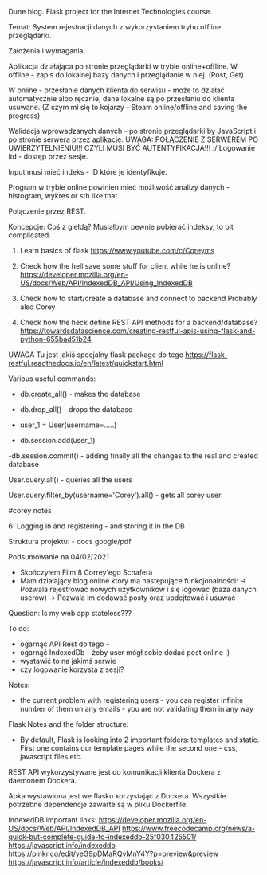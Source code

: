 Dune blog. Flask project for the Internet Technologies course.

Temat:
System rejestracji danych z wykorzystaniem trybu offline przeglądarki.

Założenia i wymagania:

Aplikacja działająca po stronie przeglądarki w trybie online+offline.
W offline - zapis do lokalnej bazy danych i przeglądanie w niej.
(Post, Get)

W online - przesłanie danych klienta do serwisu - może to działać automatycznie albo ręcznie, dane lokalne są po przesłaniu do klienta usuwane.
(Z czym mi się to kojarzy - Steam online/offline and saving the progress)

Walidacja wprowadzanych danych - po stronie przeglądarki by JavaScript i po stronie serwera przez aplikację.
UWAGA: POŁĄCZENIE Z SERWEREM PO UWIERZYTELNIENIU!!!
CZYLI MUSI BYĆ AUTENTYFIKACJA!!! :/
Logowanie itd - dostęp przez sesje.

Input musi mieć indeks - ID które je identyfikuje.

Program w trybie online powinien mieć możliwość analizy danych - histogram, wykres or sth like that.

Połączenie przez REST.


Koncepcje:
Coś z giełdą? Musiałbym pewnie pobierać indeksy, to bit complicated.


1. Learn basics of flask
https://www.youtube.com/c/Coreyms

2. Check how the hell save some stuff for client while he is online?
https://developer.mozilla.org/en-US/docs/Web/API/IndexedDB_API/Using_IndexedDB

3. Check how to start/create a database and connect to backend
Probably also Corey

4. Check how the heck define REST API methods for a backend/database?
https://towardsdatascience.com/creating-restful-apis-using-flask-and-python-655bad51b24

UWAGA
Tu jest jakiś specjalny flask package do tego
https://flask-restful.readthedocs.io/en/latest/quickstart.html

Various useful commands:
- db.create_all() - makes the database

- db.drop_all() - drops the database

- user_1 = User(username=.....)

- db.session.add(user_1)

-db.session.commit() - adding finally all the changes to the real and created database

User.query.all() - queries all the users

User.query.filter_by(username='Corey').all() - gets all corey user


#corey notes


6: Logging in and registering - and storing it in the DB


Struktura projektu: - docs google/pdf

Podsumowanie na 04/02/2021
- Skończyłem Film 8 Correy'ego Schafera
- Mam działający blog online który ma następujące funkcjonalności:
-> Pozwala rejestrować nowych użytkowników i się logować (baza danych userów)
-> Pozwala im dodawać posty oraz updejtować i usuwać

Question: Is my web app stateless???

To do:
- ogarnąć API Rest do tego -
- ogarnąć IndexedDb - żeby user mógł sobie dodać post online :)
- wystawić to na jakimś serwie
- czy logowanie korzysta z sesji?


Notes:
- the current problem with registering users - you can register infinite number of them on any emails - you are not validating them in any way

Flask Notes and the folder structure:
- By default, Flask is looking into 2 important folders: templates and static.
First one contains our template pages while the second one - css, javascript files etc.

REST API wykorzystywane jest do komunikacji klienta Dockera z daemonem Dockera.

Apka wystawiona jest we flasku korzystając z Dockera.
Wszystkie potrzebne dependencje zawarte są w pliku Dockerfile.


IndexedDB important links:
https://developer.mozilla.org/en-US/docs/Web/API/IndexedDB_API
https://www.freecodecamp.org/news/a-quick-but-complete-guide-to-indexeddb-25f030425501/
https://javascript.info/indexeddb
https://plnkr.co/edit/veG9pDMaRQvMnY4Y?p=preview&preview
https://javascript.info/article/indexeddb/books/
